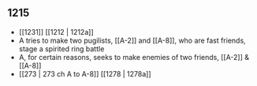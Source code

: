 ## 1215
- [[1231]] [[1212 | 1212a]] 
- A tries to make two pugilists, [[A-2]] and [[A-8]], who are fast friends, stage a spirited ring battle
- A, for certain reasons, seeks to make enemies of two friends, [[A-2]] & [[A-8]]
- [[273 | 273 ch A to A-8]] [[1278 | 1278a]] 

